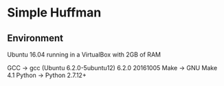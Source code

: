 Simple Huffman
=====

Environment
-----
Ubuntu 16.04 running in a VirtualBox with 2GB of RAM

GCC -> gcc (Ubuntu 6.2.0-5ubuntu12) 6.2.0 20161005
Make -> GNU Make 4.1
Python -> Python 2.7.12+
